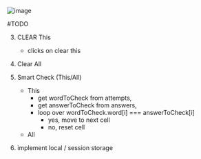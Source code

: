 ![image](https://puu.sh/FdAqg/52a2452a97.png)

#TODO

3. CLEAR This

    - clicks on clear this

4. Clear All
5. Smart Check (This/All)
    - This
        - get wordToCheck from attempts,
        - get answerToCheck from answers,
        - loop over wordToCheck.word[i] === answerToCheck[i]
            - yes, move to next cell
            - no, reset cell
    - All
6. implement local / session storage
